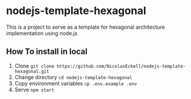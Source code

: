# nodejs-template-hexagonal
This is a project to serve as a template for hexagonal architecture implementation using node.js

## How To install in local
1. Clone ```git clone https://github.com/NicolasEckell/nodejs-template-hexagonal.git```
2. Change directory ```cd nodejs-template-hexagonal```
3. Copy environment variables ```cp .env.example .env```
4. Serve ```npm start```